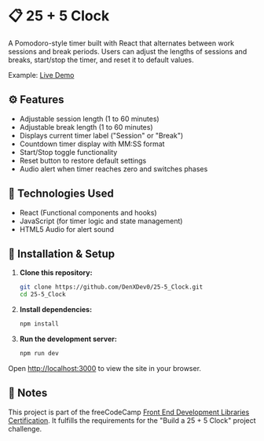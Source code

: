 # 📋 25 + 5 Clock

A Pomodoro-style timer built with React that alternates between work sessions and break periods. Users can adjust the lengths of sessions and breaks, start/stop the timer, and reset it to default values.

Example: [Live Demo](https://25-5-clock-orpin.vercel.app/)

## ⚙️ Features

- Adjustable session length (1 to 60 minutes)
- Adjustable break length (1 to 60 minutes)
- Displays current timer label ("Session" or "Break")
- Countdown timer display with MM:SS format
- Start/Stop toggle functionality
- Reset button to restore default settings
- Audio alert when timer reaches zero and switches phases


## 🚀 Technologies Used

- React (Functional components and hooks)
- JavaScript (for timer logic and state management)
- HTML5 Audio for alert sound


## 🔧 Installation & Setup

1. **Clone this repository:**

   ```bash
   git clone https://github.com/DenXDev0/25-5_Clock.git
   cd 25-5_Clock
   ```

2. **Install dependencies:**

   ```bash
   npm install
   ```

3. **Run the development server:**

   ```bash
   npm run dev
   ```

Open [http://localhost:3000](http://localhost:3000) to view the site in your browser.

## 📌 Notes

This project is part of the freeCodeCamp [Front End Development Libraries Certification](https://www.freecodecamp.org/certification/DenXDev/front-end-development-libraries).
It fulfills the requirements for the "Build a 25 + 5 Clock" project challenge.
